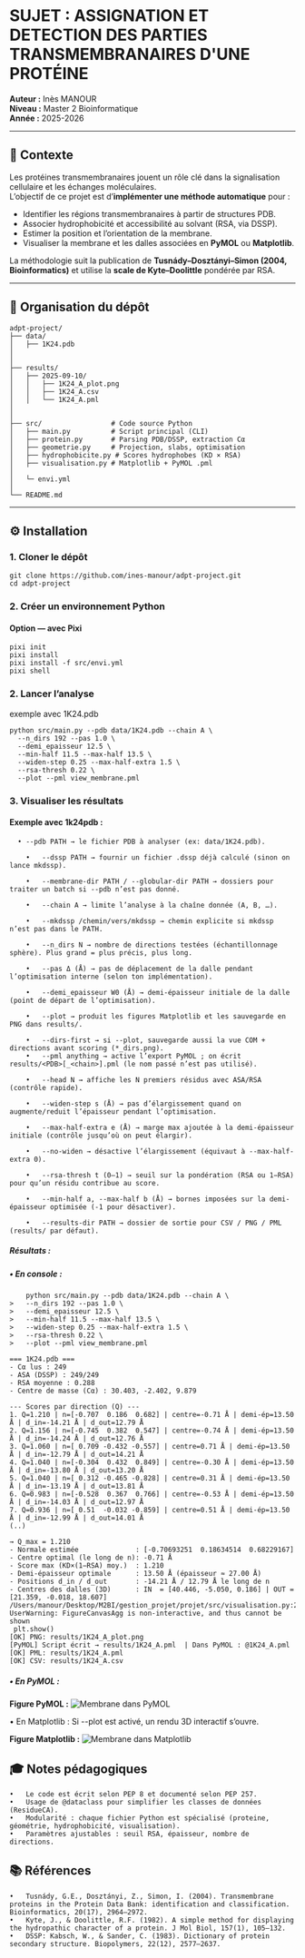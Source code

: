 # SUJET : ASSIGNATION ET DETECTION DES PARTIES TRANSMEMBRANAIRES D'UNE PROTÉINE

**Auteur :** Inès MANOUR  
**Niveau :** Master 2 Bioinformatique  
**Année :** 2025-2026

---

## 🧬 Contexte

Les protéines transmembranaires jouent un rôle clé dans la signalisation cellulaire et les échanges moléculaires.  
L’objectif de ce projet est d’**implémenter une méthode automatique** pour :

- Identifier les régions transmembranaires à partir de structures PDB.  
- Associer hydrophobicité et accessibilité au solvant (RSA, via DSSP).  
- Estimer la position et l’orientation de la membrane.  
- Visualiser la membrane et les dalles associées en **PyMOL** ou **Matplotlib**.  

La méthodologie suit la publication de **Tusnády–Dosztányi–Simon (2004, Bioinformatics)** et utilise la **scale de Kyte–Doolittle** pondérée par RSA.

---

## 📂 Organisation du dépôt 

```
adpt-project/
├── data/                     
│   ├── 1K24.pdb
│   
│
├── results/             
│   ├── 2025-09-10/      
│   │   ├── 1K24_A_plot.png
│   │   ├── 1K24_A.csv
│   │   └── 1K24_A.pml
│   
│
├── src/                 # Code source Python
│   ├── main.py          # Script principal (CLI)
│   ├── protein.py       # Parsing PDB/DSSP, extraction Cα
│   ├── geometrie.py     # Projection, slabs, optimisation
│   ├── hydrophobicite.py # Scores hydrophobes (KD × RSA)
│   ├── visualisation.py # Matplotlib + PyMOL .pml
│   
│   └─ envi.yml 
│
└── README.md
```

---

## ⚙️ Installation

### 1. Cloner le dépôt
```
git clone https://github.com/ines-manour/adpt-project.git
cd adpt-project
```


### 2. Créer un environnement Python

#### Option — avec Pixi 

```
pixi init 
pixi install
pixi install -f src/envi.yml
pixi shell
```


### 2. Lancer l’analyse

exemple avec 1K24.pdb 

```
python src/main.py --pdb data/1K24.pdb --chain A \
  --n_dirs 192 --pas 1.0 \
  --demi_epaisseur 12.5 \
  --min-half 11.5 --max-half 13.5 \
  --widen-step 0.25 --max-half-extra 1.5 \
  --rsa-thresh 0.22 \
  --plot --pml view_membrane.pml
```

### 3. Visualiser les résultats

#### Exemple avec 1k24pdb :  

```
  • --pdb PATH → le fichier PDB à analyser (ex: data/1K24.pdb).

	•	--dssp PATH → fournir un fichier .dssp déjà calculé (sinon on lance mkdssp).

	•	--membrane-dir PATH / --globular-dir PATH → dossiers pour traiter un batch si --pdb n’est pas donné.

	•	--chain A → limite l’analyse à la chaîne donnée (A, B, …).

	•	--mkdssp /chemin/vers/mkdssp → chemin explicite si mkdssp n’est pas dans le PATH.

	•	--n_dirs N → nombre de directions testées (échantillonnage sphère). Plus grand = plus précis, plus long.

	•	--pas Δ (Å) → pas de déplacement de la dalle pendant l’optimisation interne (selon ton implémentation).

	•	--demi_epaisseur W0 (Å) → demi-épaisseur initiale de la dalle (point de départ de l’optimisation).

	•	--plot → produit les figures Matplotlib et les sauvegarde en PNG dans results/.

	•	--dirs-first → si --plot, sauvegarde aussi la vue COM + directions avant scoring (*_dirs.png).
	•	--pml anything → active l’export PyMOL ; on écrit results/<PDB>[_<chain>].pml (le nom passé n’est pas utilisé).

	•	--head N → affiche les N premiers résidus avec ASA/RSA (contrôle rapide).

	•	--widen-step s (Å) → pas d’élargissement quand on augmente/reduit l’épaisseur pendant l’optimisation.

	•	--max-half-extra e (Å) → marge max ajoutée à la demi-épaisseur initiale (contrôle jusqu’où on peut élargir).

	•	--no-widen → désactive l’élargissement (équivaut à --max-half-extra 0).

	•	--rsa-thresh t (0–1) → seuil sur la pondération (RSA ou 1−RSA) pour qu’un résidu contribue au score.

	•	--min-half a, --max-half b (Å) → bornes imposées sur la demi-épaisseur optimisée (-1 pour désactiver).
  
	•	--results-dir PATH → dossier de sortie pour CSV / PNG / PML (results/ par défaut).
```

##### Résultats : 

##### • En console :

```
    python src/main.py --pdb data/1K24.pdb --chain A \
>   --n_dirs 192 --pas 1.0 \
>   --demi_epaisseur 12.5 \
>   --min-half 11.5 --max-half 13.5 \
>   --widen-step 0.25 --max-half-extra 1.5 \
>   --rsa-thresh 0.22 \
>   --plot --pml view_membrane.pml
```

 ```
=== 1K24.pdb ===
- Cα lus : 249
- ASA (DSSP) : 249/249
- RSA moyenne : 0.288
- Centre de masse (Cα) : 30.403, -2.402, 9.879

--- Scores par direction (Q) ---
 1. Q=1.210 | n=[-0.707  0.186  0.682] | centre=-0.71 Å | demi-ép=13.50 Å | d_in=-14.21 Å | d_out=12.79 Å
 2. Q=1.156 | n=[-0.745  0.382  0.547] | centre=-0.74 Å | demi-ép=13.50 Å | d_in=-14.24 Å | d_out=12.76 Å
 3. Q=1.060 | n=[ 0.709 -0.432 -0.557] | centre=0.71 Å | demi-ép=13.50 Å | d_in=-12.79 Å | d_out=14.21 Å
 4. Q=1.040 | n=[-0.304  0.432  0.849] | centre=-0.30 Å | demi-ép=13.50 Å | d_in=-13.80 Å | d_out=13.20 Å
 5. Q=1.040 | n=[ 0.312 -0.465 -0.828] | centre=0.31 Å | demi-ép=13.50 Å | d_in=-13.19 Å | d_out=13.81 Å
 6. Q=0.983 | n=[-0.528  0.367  0.766] | centre=-0.53 Å | demi-ép=13.50 Å | d_in=-14.03 Å | d_out=12.97 Å
 7. Q=0.936 | n=[ 0.51  -0.032 -0.859] | centre=0.51 Å | demi-ép=13.50 Å | d_in=-12.99 Å | d_out=14.01 Å
 (..)

→ Q_max = 1.210
- Normale estimée              : [-0.70693251  0.18634514  0.68229167]
- Centre optimal (le long de n): -0.71 Å
- Score max (KD×(1−RSA) moy.)  : 1.210
- Demi-épaisseur optimale      : 13.50 Å (épaisseur ≈ 27.00 Å)
- Positions d_in / d_out       : -14.21 Å / 12.79 Å le long de n
- Centres des dalles (3D)      : IN  = [40.446, -5.050, 0.186] | OUT = [21.359, -0.018, 18.607]
/Users/manour/Desktop/M2BI/gestion_projet/projet/src/visualisation.py:207: UserWarning: FigureCanvasAgg is non-interactive, and thus cannot be shown
  plt.show()
[OK] PNG: results/1K24_A_plot.png
[PyMOL] Script écrit → results/1K24_A.pml  | Dans PyMOL : @1K24_A.pml
[OK] PML: results/1K24_A.pml
[OK] CSV: results/1K24_A.csv
```


##### •	En PyMOL :
    
**Figure PyMOL :**
![Membrane dans PyMOL](data/my_membrane.png)


•	En Matplotlib :
Si --plot est activé, un rendu 3D interactif s’ouvre.

**Figure Matplotlib :**
![Membrane dans Matplotlib](data/Figure_1plot.png)




## 🎓 Notes pédagogiques

	•	Le code est écrit selon PEP 8 et documenté selon PEP 257.
	•	Usage de @dataclass pour simplifier les classes de données (ResidueCA).
	•	Modularité : chaque fichier Python est spécialisé (proteine, géométrie, hydrophobicité, visualisation).
	•	Paramètres ajustables : seuil RSA, épaisseur, nombre de directions.
	


## 📚 Références
	•	Tusnády, G.E., Dosztányi, Z., Simon, I. (2004). Transmembrane proteins in the Protein Data Bank: identification and classification. Bioinformatics, 20(17), 2964–2972.
	•	Kyte, J., & Doolittle, R.F. (1982). A simple method for displaying the hydropathic character of a protein. J Mol Biol, 157(1), 105–132.
	•	DSSP: Kabsch, W., & Sander, C. (1983). Dictionary of protein secondary structure. Biopolymers, 22(12), 2577–2637.
